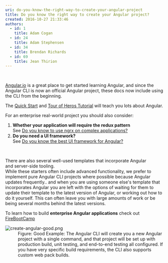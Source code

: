 ```yaml
---
uri: do-you-know-the-right-way-to-create-your-angular-project
title: Do you know the right way to create your Angular project?
created: 2016-10-27 21:33:46
authors:
  - id: 1
    title: Adam Cogan
  - id: 24
    title: Adam Stephensen
  - id: 34
    title: Brendan Richards
  - id: 69
    title: Jean Thirion
---
```





<span class='intro'> ​<p><a href="http&#58;//angular.io/" target="_blank">Angular.io​</a> is a great place to get started learning Angular, and since the Angular CLI is now an official Angular project, these docs now include using the CLI from the beginning.</p> </span>

<p>The <a href="https&#58;//angular.io/docs/ts/latest/quickstart.html">Quick Start</a> and <a href="https&#58;//angular.io/docs/ts/latest/tutorial/" target="_blank">Tour of Heros Tutorial</a> will teach you lots about Angular.</p><p>For an enterprise real-world project you should also consider&#58;</p><ol><li>
      <b>Whether your application will require the redux pattern ​</b><br>See <a href="/_layouts/15/FIXUPREDIRECT.ASPX?WebId=3dfc0e07-e23a-4cbb-aac2-e778b71166a2&amp;TermSetId=07da3ddf-0924-4cd2-a6d4-a4809ae20160&amp;TermId=e4d1e090-bee8-4a86-9a46-fa46aa7f8058">Do you know to use ngrx on complex applications? </a> <br></li><li>
      <b>Do you need a UI framework?</b>&#160;<br>See <a href="/_layouts/15/FIXUPREDIRECT.ASPX?WebId=3dfc0e07-e23a-4cbb-aac2-e778b71166a2&amp;TermSetId=07da3ddf-0924-4cd2-a6d4-a4809ae20160&amp;TermId=1c35f4c4-7f94-4c88-8bbf-a81dfc77f5d7">Do you know the best UI framework for Angular? </a> </li></ol><p>&#160;</p><p>There are also several well-used templates that incorporate Angular and&#160;server-side tooling.<br>While these starters&#160;often include advanced functionality, we prefer to implement pure Angular CLI projects where possible because&#160;Angular updates&#160;frequently.. and when you are using someone else's template that incorporates Angular you are left with the options of waiting for them to update their template to the latest version of Angular, or working out how to do it yourself. This can often leave you with large amounts of work or be being several months behind the latest versions.<br></p><p>To learn how to build&#160;<strong>enterprise&#160;Angular applications</strong> check out <a href="http&#58;//firebootcamp.com/angular2">FireBootCamp</a><br></p><dl class="goodImage"><dt> <img alt="create-angular-good.png" src="/PublishingImages/create-angular-good.png" /> </dt><dd>Figure&#58; Good Example&#58; The Angular CLI will create you a new Angular project with a single command, and that project will be set up with production build, unit testing, and end-to-end testing all configured. If you have very specific&#160;build requirements, the CLI also supports custom web pack builds. <br></dd></dl>


